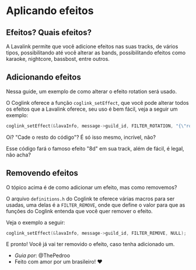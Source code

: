 # Aplicando efeitos

## Efeitos? Quais efeitos?

A Lavalink permite que você adicione efeitos nas suas tracks, de vários tipos, possibilitando até você alterar as bands, possibilitando efeitos como karaoke, nightcore, bassbost, entre outros.

## Adicionando efeitos

Nessa guide, um exemplo de como alterar o efeito rotation será usado.

O Coglink oferece a função `coglink_setEffect`, que você pode alterar todos os efeitos que a Lavalink oferece, seu uso é bem fácil, veja a seguir um exemplo:

```c
coglink_setEffect(&lavaInfo, message->guild_id, FILTER_ROTATION, "{\"rotationHz\":0.2}");
```

Oi? "Cade o resto do código"? É só isso mesmo, incrível, não?

Esse código fará o famoso efeito "8d" em sua track, além de fácil, é legal, não acha?

## Removendo efeitos

O tópico acima é de como adicionar um efeito, mas como removemos?

O arquivo `definitions.h` do Coglink te oferece várias macros para ser usadas, uma delas é a `FILTER_REMOVE`, onde que define o valor para que as funções do Coglink entenda que você quer remover o efeito.

Veja o exemplo a seguir:

```c
coglink_setEffect(&lavaInfo, message->guild_id, FILTER_REMOVE, NULL);
```

E pronto! Você já vai ter removido o efeito, caso tenha adicionado um.

* *Guia por*: @ThePedroo
* Feito com amor por um brasileiro! ❤️
